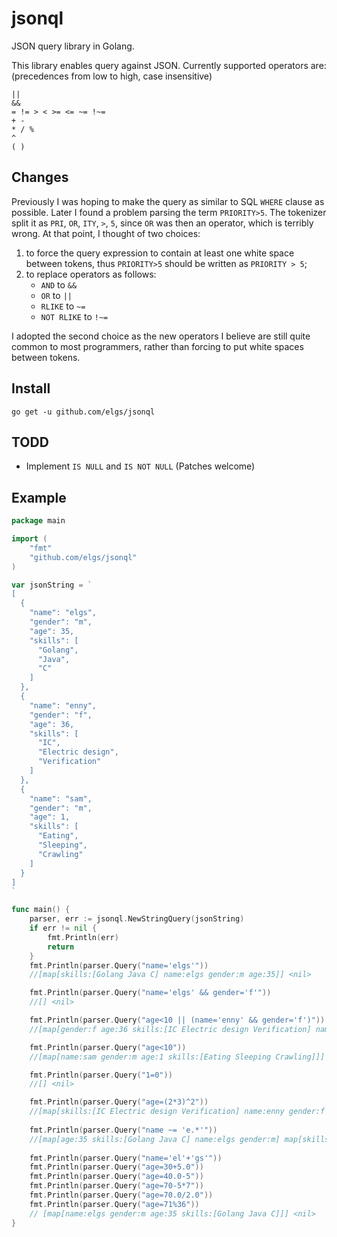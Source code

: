 # jsonql
JSON query library in Golang.

This library enables query against JSON. Currently supported operators are: (precedences from low to high, case insensitive)

```
||
&&
= != > < >= <= ~= !~=
+ -
* / %
^
( )
```

## Changes
Previously I was hoping to make the query as similar to SQL `WHERE` clause as possible. Later I found a problem parsing the term `PRIORITY>5`. The tokenizer split it as `PRI`, `OR`, `ITY`, `>`, `5`, since `OR` was then an operator, which is terribly wrong. At that point, I thought of two choices:

1. to force the query expression to contain at least one white space between tokens, thus `PRIORITY>5` should be written as `PRIORITY > 5`;
2. to replace operators as follows:
	* `AND` to `&&`
	* `OR`	to `||`
	* `RLIKE` to `~=`
	* `NOT RLIKE` to `!~=`

I adopted the second choice as the new operators I believe are still quite common to most programmers, rather than forcing to put white spaces between tokens.

## Install
`go get -u github.com/elgs/jsonql`

## TODD
* Implement `IS NULL` and `IS NOT NULL` (Patches welcome)

## Example
```go
package main

import (
	"fmt"
	"github.com/elgs/jsonql"
)

var jsonString = `
[
  {
    "name": "elgs",
    "gender": "m",
	"age": 35,
    "skills": [
      "Golang",
      "Java",
      "C"
    ]
  },
  {
    "name": "enny",
    "gender": "f",
    "age": 36,
	"skills": [
      "IC",
      "Electric design",
      "Verification"
    ]
  },
  {
    "name": "sam",
    "gender": "m",
	"age": 1,
    "skills": [
      "Eating",
      "Sleeping",
      "Crawling"
    ]
  }
]
`

func main() {
	parser, err := jsonql.NewStringQuery(jsonString)
	if err != nil {
		fmt.Println(err)
		return
	}
	fmt.Println(parser.Query("name='elgs'"))
	//[map[skills:[Golang Java C] name:elgs gender:m age:35]] <nil>

	fmt.Println(parser.Query("name='elgs' && gender='f'"))
	//[] <nil>

	fmt.Println(parser.Query("age<10 || (name='enny' && gender='f')"))
	//[map[gender:f age:36 skills:[IC Electric design Verification] name:enny] map[age:1 skills:[Eating Sleeping Crawling] name:sam gender:m]] <nil>

	fmt.Println(parser.Query("age<10"))
	//[map[name:sam gender:m age:1 skills:[Eating Sleeping Crawling]]] <nil>

	fmt.Println(parser.Query("1=0"))
	//[] <nil>

	fmt.Println(parser.Query("age=(2*3)^2"))
	//[map[skills:[IC Electric design Verification] name:enny gender:f age:36]] <nil>
	
	fmt.Println(parser.Query("name ~= 'e.*'"))
	//[map[age:35 skills:[Golang Java C] name:elgs gender:m] map[skills:[IC Electric design Verification] name:enny gender:f age:36]] <nil>
	
	fmt.Println(parser.Query("name='el'+'gs'"))
	fmt.Println(parser.Query("age=30+5.0"))
	fmt.Println(parser.Query("age=40.0-5"))
	fmt.Println(parser.Query("age=70-5*7"))
	fmt.Println(parser.Query("age=70.0/2.0"))
	fmt.Println(parser.Query("age=71%36"))
	// [map[name:elgs gender:m age:35 skills:[Golang Java C]]] <nil>
}
```